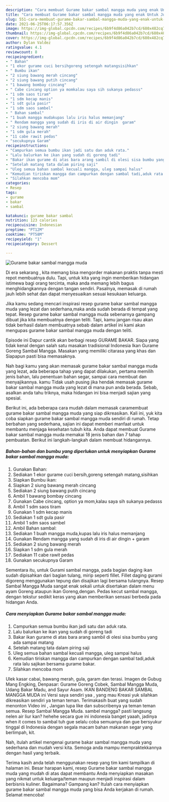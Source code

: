 ```yaml
---
description: "Cara membuat Gurame bakar sambal mangga muda yang enak Untuk Jualan"
title: "Cara membuat Gurame bakar sambal mangga muda yang enak Untuk Jualan"
slug: 551-cara-membuat-gurame-bakar-sambal-mangga-muda-yang-enak-untuk-jualan
date: 2021-06-25T06:17:57.356Z
image: https://img-global.cpcdn.com/recipes/6b9f4d86a042b7cd/680x482cq70/gurame-bakar-sambal-mangga-muda-foto-resep-utama.jpg
thumbnail: https://img-global.cpcdn.com/recipes/6b9f4d86a042b7cd/680x482cq70/gurame-bakar-sambal-mangga-muda-foto-resep-utama.jpg
cover: https://img-global.cpcdn.com/recipes/6b9f4d86a042b7cd/680x482cq70/gurame-bakar-sambal-mangga-muda-foto-resep-utama.jpg
author: Dylan Valdez
ratingvalue: 4.1
reviewcount: 8
recipeingredient:
- " Bahan"
- "1 ekor gurame cuci bersihgoreng setengah matangsisihkan"
- " Bumbu ikan"
- "2 siung bawang merah cincang"
- "2 siung bawang putih cincang"
- "1 bawang bombay cincang"
- " Cabe cincang option ya momkalau saya sih sukanya pedasss"
- "1 sdm saos tiram"
- "1 sdm kecap manis"
- "1 sdt gula pasir"
- "1 sdm saos sambel"
- " Bahan sambal"
- "1 buah mangga mudakupas lalu iris halus memanjang"
- " Rendam mangga yang sudah di iris di air dingin  garam"
- "2 siung bawang merah"
- "1 sdm gula merah"
- "11 cabe rawit pedas"
- "secukupnya Garam"
recipeinstructions:
- "Campurkan semua bumbu ikan jadi satu dan aduk rata."
- "Lalu balurkan ke ikan yang sudah di goreng tadi"
- "Bakar ikan gurame di atas bara arang sambil di olesi sisa bumbu yang ada sampai matang"
- "Setelah matang tata dalam piring saji"
- "Uleg semua bahan sambal kecuali mangga, uleg sampai halus"
- "Kemudian tiriskan mangga dan campurkan dengan sambal tadi,aduk rata lalu sajikan bersama gurame bakar."
- "Silahkan mencoba mom"
categories:
- Resep
tags:
- gurame
- bakar
- sambal

katakunci: gurame bakar sambal 
nutrition: 123 calories
recipecuisine: Indonesian
preptime: "PT12M"
cooktime: "PT58M"
recipeyield: "1"
recipecategory: Dessert

---
```



![Gurame bakar sambal mangga muda](https://img-global.cpcdn.com/recipes/6b9f4d86a042b7cd/680x482cq70/gurame-bakar-sambal-mangga-muda-foto-resep-utama.jpg)

Di era  sekarang , kita memang bisa mengorder makanan praktis tanpa mesti repot membuatnya dulu. Tapi, untuk kita yang ingin memberikan hidangan istimewa bagi orang tercinta, maka anda memang lebih bagus menghidangkannya dengan tangan sendiri. Pasalnya, memasak di rumah jauh lebih sehat dan dapat menyesuaikan sesuai kesukaan keluarga.

Jika kamu sedang mencari inspirasi resep gurame bakar sambal mangga muda yang lezat dan sederhana,maka anda sudah berada di tempat yang tepat. Resep gurame bakar sambal mangga muda  sebenarnya gampang dibuat jika kita membuatnya dengan teliti. Tapi, kamu jangan risau akan tidak berhasil dalam membuatnya 
sebab dalam artikel ini kami akan mengupas gurame bakar sambal mangga muda dengan teliti.  

Episode ini Dapur cantik akan berbagi resep GURAME BAKAR. Siapa yang tidak kenal dengan salah satu masakan tradisional Indonesia Ikan Gurame Goreng Sambal Mangga. Masakan yang memiliki citarasa yang khas dan Siapapun pasti bisa memasaknya.

Nah bagi kamu yang akan memasak gurame bakar sambal mangga muda yang lezat, ada beberapa tahap yang dapat dilakukan, pertama memilih jenis bahan, lalu penentuan bahan segar, sampai cara membuat dan menyajikannya. kamu Tidak usah pusing jika hendak memasak gurame bakar sambal mangga muda yang lezat di mana pun anda berada. Sebab, asalkan anda  tahu triknya, maka hidangan ini bisa menjadi sajian yang spesial.

Berikut ini, ada beberapa cara mudah dalam memasak caramembuat gurame bakar sambal mangga muda yang siap dikreasikan. Kali ini, yuk kita coba siapkan gurame bakar sambal mangga muda sendiri di rumah. Tetap berbahan yang sederhana, sajian ini dapat memberi manfaat untuk membantu menjaga kesehatan tubuh kita. Anda dapat membuat Gurame bakar sambal mangga muda memakai 18 jenis bahan dan 7 tahap pembuatan. Berikut ini langkah-langkah dalam membuat hidangannya.

<!--inarticleads1-->

##### Bahan-bahan dan bumbu yang diperlukan untuk menyiapkan Gurame bakar sambal mangga muda:

1. Gunakan  Bahan:
1. Sediakan 1 ekor gurame cuci bersih,goreng setengah matang,sisihkan
1. Siapkan  Bumbu ikan:
1. Siapkan 2 siung bawang merah cincang
1. Sediakan 2 siung bawang putih cincang
1. Ambil 1 bawang bombay cincang
1. Gunakan  Cabe cincang, option ya mom,kalau saya sih sukanya pedasss
1. Ambil 1 sdm saos tiram
1. Gunakan 1 sdm kecap manis
1. Sediakan 1 sdt gula pasir
1. Ambil 1 sdm saos sambel
1. Ambil  Bahan sambal:
1. Sediakan 1 buah mangga muda,kupas lalu iris halus memanjang
1. Gunakan  Rendam mangga yang sudah di iris di air dingin + garam
1. Sediakan 2 siung bawang merah
1. Siapkan 1 sdm gula merah
1. Sediakan 11 cabe rawit pedas
1. Gunakan secukupnya Garam


Sementara itu, untuk Gurami sambal mangga, pada bagian daging ikan sudah dipisahkan dari bagian tulang, mirip seperti fillet. Fillet daging gurami digoreng menggunakan tepung dan disajikan lagi bersama tulangnya. Resep Sambal Mangga Muda sangat enak sekali untuk disertakan dalam menu ayam Goreng ataupun ikan Goreng,dengan. Pedas kecut sambal mangga, dengan tekstur sedikit keras yang akan memberikan sensasi berbeda pada hidangan Anda. 

<!--inarticleads2-->

##### Cara menyiapkan Gurame bakar sambal mangga muda:

1. Campurkan semua bumbu ikan jadi satu dan aduk rata.
1. Lalu balurkan ke ikan yang sudah di goreng tadi
1. Bakar ikan gurame di atas bara arang sambil di olesi sisa bumbu yang ada sampai matang
1. Setelah matang tata dalam piring saji
1. Uleg semua bahan sambal kecuali mangga, uleg sampai halus
1. Kemudian tiriskan mangga dan campurkan dengan sambal tadi,aduk rata lalu sajikan bersama gurame bakar.
1. Silahkan mencoba mom


Ulek kasar cabai, bawang merah, gula, garam dan terasi. Imagen de Gubug Mang Engking, Denpasar: Gurame Goreng Cobek, Sambal Mangga Muda, Udang Bakar Madu, and Sayur Asam. IKAN BANDENG BAKAR SAMBAL MANGGA MUDA ini Versi saya sendiri yaa , yang mau Kreasi yuk silahkan dikreasikan sendiri ya teman teman. Terimakasih buat yang sudah menonton Video ini , Jangan lupa like dan subscribenya ya teman teman semua. Resep Sambal Mangga Muda. sambel mangga? pasti langsung nelen air liur kan? hehehe secara gue ini indonesia banget yaaah, jadinya when it comes to sambal tuh gue selalu coba semuanya dan gue bersyukur tinggal di Indonesia dengan segala macam bahan makanan segar yang berlimpah, kit. 

Nah, itulah artikel mengenai  gurame bakar sambal mangga muda  yang sederhana dan mudah versi kita. Semoga anda mampu mempraktekkannya dengan hasil yang terbaik. 

Terima kasih anda telah menggunakan resep yang tim kami tampilkan di halaman ini. Besar harapan kami, resep  Gurame bakar sambal mangga muda yang mudah di atas dapat membantu Anda menyiapkan masakan yang nikmat untuk keluarga/teman maupun menjadi inspirasi dalam berbisnis kuliner. Bagaimana? Gampang kan? Itulah cara menyiapkan gurame bakar sambal mangga muda yang bisa Anda kerjakan di rumah. Selamat mencoba!

